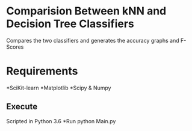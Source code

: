 # Comparision Between kNN and Decision Tree Classifiers
Compares the two classifiers and generates the accuracy graphs and F-Scores

# Requirements
*SciKit-learn
*Matplotlib
*Scipy & Numpy

## Execute
Scripted in Python 3.6
*Run python Main.py
